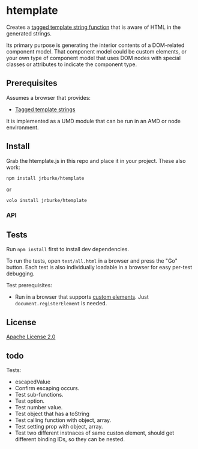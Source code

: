 # htemplate

Creates a
[tagged template string function](https://developer.mozilla.org/en/docs/Web/JavaScript/Reference/template_strings#Tagged_template_strings)
that is aware of HTML in the generated strings.

Its primary purpose is generating the interior contents of a DOM-related
component model. That component model could be custom elements, or your own type
of component model that uses DOM nodes with special classes or attributes to
indicate the component type.

## Prerequisites

Assumes a browser that provides:

* [Tagged template strings](https://developer.mozilla.org/en/docs/Web/JavaScript/Reference/template_strings#Tagged_template_strings)

It is implemented as a UMD module that can be run in an AMD or node environment.

## Install

Grab the htemplate.js in this repo and place it in your project. These also work:

```
npm install jrburke/htemplate
```

or

```
volo install jrburke/htemplate
```

### API

## Tests

Run `npm install` first to install dev dependencies.

To run the tests, open `test/all.html` in a browser and press the "Go" button.
Each test is also individually loadable in a browser for easy per-test
debugging.

Test prerequisites:

* Run in a browser that supports
[custom elements](https://developer.mozilla.org/en-US/docs/Web/Web_Components/Custom_Elements).
Just `document.registerElement` is needed.

## License

[Apache License 2.0](http://www.apache.org/licenses/LICENSE-2.0)

## todo

Tests:
* escapedValue
* Confirm escaping occurs.
* Test sub-functions.
* Test option.
* Test number value.
* Test object that has a toString
* Test calling function with object, array.
* Test setting prop with object, array.
* Test two different instnaces of same custon element, should get different binding IDs, so they can be nested.
